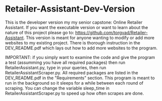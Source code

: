 # Retailer-Assistant-Dev-Version
This is the developer version my my senior capstone: Online Retailer Assistant. If you want the executable version or want to learn about the nature of this project please go to: https://github.com/torgvad/Retailer-Assistant. This version is meant for anyone wanting to modify or add more websites to my existing project. There is thorough instruction in the DEV_README.pdf which lays out how to add more websites to the program. 

IMPORTANT: if you simply want to examine the code and give the program a test (assumming you have all required packages) then run RetailerAssistant.py, type in your queries, then run RetailerAssistantScraper.py. All required packages are listed in the DEV_README.pdf in the "Requirements" section. This program is meant to run in the background so it sleeps for a while between each round of scraping. You can change the variable sleep_time in RetailerAssistantScraper.py to speed up how often scrapes are done.
